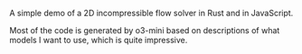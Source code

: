 A simple demo of a 2D incompressible flow solver in Rust and in JavaScript.

Most of the code is generated by o3-mini based on descriptions of what models I want to use, which is quite impressive.